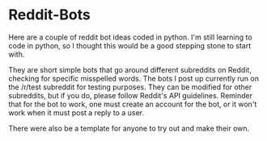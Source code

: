 # Reddit-Bots
Here are a couple of reddit bot ideas coded in python. I'm still learning to code in python, so I thought this would be a good stepping stone to start with.

They are short simple bots that go around different subreddits on Reddit, checking for specific misspelled words. The bots I post up currently run on the /r/test subreddit for testing purposes. They can be modified for other subreddits, but if you do, please follow Reddit's API guidelines. Reminder that for the bot to work, one must create an account for the bot, or it won't work when it must post a reply to a user.

There were also be a template for anyone to try out and make their own. 
